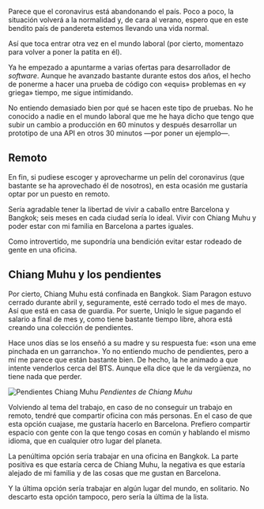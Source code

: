 Parece que el coronavirus está abandonando el país. Poco a poco, la situación volverá a la normalidad y, de cara al verano, espero que en este bendito país de pandereta estemos llevando una vida normal.

Así que toca entrar otra vez en el mundo laboral (por cierto, momentazo para volver a poner la patita en él).

Ya he empezado a apuntarme a varias ofertas para desarrollador de *software*. Aunque he avanzado bastante durante estos dos años, el hecho de ponerme a hacer una prueba de código con «equis» problemas en «y griega» tiempo, me sigue intimidando.

No entiendo demasiado bien por qué se hacen este tipo de pruebas. No he conocido a nadie en el mundo laboral que me he haya dicho que tengo que subir un cambio a producción en 60 minutos y después desarrollar un prototipo de una API en otros 30 minutos —por poner un ejemplo—.

## Remoto

En fin, si pudiese escoger y aprovecharme un pelín del coronavirus (que bastante se ha aprovechado él de nosotros), en esta ocasión me gustaría optar por un puesto en remoto.

Sería agradable tener la libertad de vivir a caballo entre Barcelona y Bangkok; seis meses en cada ciudad sería lo ideal. Vivir con Chiang Muhu y poder estar con mi familia en Barcelona a partes iguales.

Como introvertido, me supondría una bendición evitar estar rodeado de gente en una oficina. 

## Chiang Muhu y los pendientes

Por cierto, Chiang Muhu está confinada en Bangkok. Siam Paragon estuvo cerrado durante abril y, seguramente, esté cerrado todo el mes de mayo. Así que está en casa de guardia. Por suerte, Uniqlo le sigue pagando el salario a final de mes y, como tiene bastante tiempo libre, ahora está creando una colección de pendientes. 

Hace unos días se los enseñó a su madre y su respuesta fue: «son una eme pinchada en un garrancho». Yo no entiendo mucho de pendientes, pero a mí me parece que están bastante bien. De hecho, la he animado a que intente venderlos cerca del BTS. Aunque ella dice que le da vergüenza, no tiene nada que perder.

![Pendientes Chiang Muhu](https://lh3.googleusercontent.com/pw/ACtC-3fXtR14MbNHJtMfSFRRznXwnyegs-aseioVnw9MN42tc_Ln8lWcViFu8DLpDcqaphZ_h0lYu9oVNdGQOEh6dvz7OdI2xJfzB7go9Z1c1-3FpBdI_rzuzESuTl63STJo6k9W-fWtGwJ9i-PUmH8ui8pvEQ=w380-h821-no?authuser=0)
*Pendientes de Chiang Muhu*

Volviendo al tema del trabajo, en caso de no conseguir un trabajo en remoto, tendré que compartir oficina con más personas. En el caso de que esta opción cuajase, me gustaría hacerlo en Barcelona. Prefiero compartir espacio con gente con la que tengo cosas en común y hablando el mismo idioma, que en cualquier otro lugar del planeta.

La penúltima opción sería trabajar en una oficina en Bangkok. La parte positiva es que estaría cerca de Chiang Muhu, la negativa es que estaría alejado de mi familia y de las cosas que me gustan en Barcelona.

Y la última opción sería trabajar en algún lugar del mundo, en solitario. No descarto esta opción tampoco, pero sería la última de la lista. 